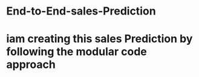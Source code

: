# End-to-End-sales-Prediction

# iam creating this sales Prediction by following the modular code approach 

